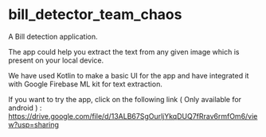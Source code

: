 # bill_detector_team_chaos

A Bill detection application.

The app could help you extract the text from any given image which is present on your local device.

We have used Kotlin to make a basic UI for the app and have integrated it with Google Firebase ML kit for text extraction.

If you want to try the app, click on the following link ( Only available for android ) :
https://drive.google.com/file/d/13ALB67SgOurljYkqDUQ7fRrav6rmfOm6/view?usp=sharing



